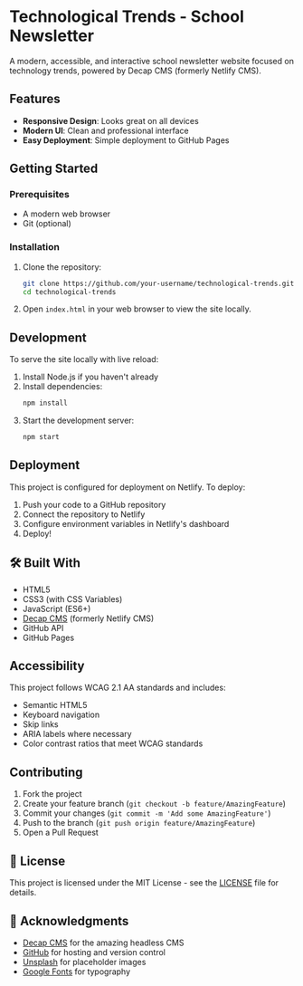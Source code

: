 # Technological Trends - School Newsletter

A modern, accessible, and interactive school newsletter website focused on technology trends, powered by Decap CMS (formerly Netlify CMS).

## Features

- **Responsive Design**: Looks great on all devices
- **Modern UI**: Clean and professional interface
- **Easy Deployment**: Simple deployment to GitHub Pages

## Getting Started

### Prerequisites

- A modern web browser
- Git (optional)

### Installation

1. Clone the repository:
   ```bash
   git clone https://github.com/your-username/technological-trends.git
   cd technological-trends
   ```

2. Open `index.html` in your web browser to view the site locally.

## Development

To serve the site locally with live reload:

1. Install Node.js if you haven't already
2. Install dependencies:
   ```bash
   npm install
   ```
3. Start the development server:
   ```bash
   npm start
   ```

## Deployment

This project is configured for deployment on Netlify. To deploy:

1. Push your code to a GitHub repository
2. Connect the repository to Netlify
3. Configure environment variables in Netlify's dashboard
4. Deploy!

## 🛠 Built With

- HTML5
- CSS3 (with CSS Variables)
- JavaScript (ES6+)
- [Decap CMS](https://decapcms.org/) (formerly Netlify CMS)
- GitHub API
- GitHub Pages

## Accessibility

This project follows WCAG 2.1 AA standards and includes:

- Semantic HTML5
- Keyboard navigation
- Skip links
- ARIA labels where necessary
- Color contrast ratios that meet WCAG standards

## Contributing

1. Fork the project
2. Create your feature branch (`git checkout -b feature/AmazingFeature`)
3. Commit your changes (`git commit -m 'Add some AmazingFeature'`)
4. Push to the branch (`git push origin feature/AmazingFeature`)
5. Open a Pull Request

## 📄 License

This project is licensed under the MIT License - see the [LICENSE](LICENSE) file for details.

## 🙏 Acknowledgments

- [Decap CMS](https://decapcms.org/) for the amazing headless CMS
- [GitHub](https://github.com/) for hosting and version control
- [Unsplash](https://unsplash.com/) for placeholder images
- [Google Fonts](https://fonts.google.com/) for typography
